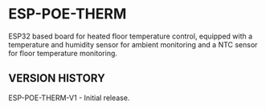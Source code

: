 # ESP-POE-THERM
 ESP32 based board for heated floor temperature control, equipped with a temperature and humidity sensor for ambient monitoring and a NTC sensor for floor temperature monitoring.

## VERSION HISTORY

ESP-POE-THERM-V1 - Initial release.
